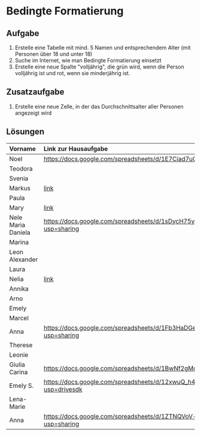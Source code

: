 # Bedingte Formatierung

## Aufgabe
1. Erstelle eine Tabelle mit mind. 5 Namen und entsprechendem Alter (mit Personen über 18 und unter 18)
2. Suche im Internet, wie man Bedingte Formatierung einsetzt
3. Erstelle eine neue Spalte "volljährig", die grün wird, wenn die Person volljährig ist und rot, wenn sie minderjährig ist.

## Zusatzaufgabe
1. Erstelle eine neue Zelle, in der das Durchschnittsalter aller Personen angezeigt wird

## Lösungen

| Vorname            | Link zur Hausaufgabe |
|:------------------ |:---- |
| Noel               | https://docs.google.com/spreadsheets/d/1E7Ciad7uCVEp4S7ONzt7BIu9lSjZeLPAyVGk4BKoUPo/edit#gid=0     |
| Teodora            |      |
| Svenia             |      |
| Markus             | [link](https://docs.google.com/spreadsheets/d/11JugE2-0XcoGLZ1D8f8ZgL5S1a9O9IOzITUwFBRxcgw/edit)    |
| Paula              |      |
| Mary               | [link](https://docs.google.com/spreadsheets/d/1K6OPk-Bv4lgQREvLBqzc_iC-oYbFy-TxtYAOCX0Xw1A/edit?usp=sharing) |
| Nele Maria Daniela | https://docs.google.com/spreadsheets/d/1sDycH75yhn69p3DsP2CYwOt3uFj-M15HyNVtT-YeoOw/edit?usp=sharing      |
| Marina             |      |
| Leon Alexander     |      |
| Laura              |      |
| Nelia              |[link](https://docs.google.com/spreadsheets/d/1UKKAf1dj4psUpKh2NMUhO_LGGXh7bXJLJA0_nhZGcdg/edit?usp=sharing)
| Annika             |      |
| Arno               |      |
| Emely              |      |
| Marcel             |      |
| Anna               |https://docs.google.com/spreadsheets/d/1Fb3HaDGe7DZ13Xe82ajVpROcWjtGdrfWCwD_OPZwEJw/edit?usp=sharing      |
| Therese            |      |
| Leonie             |      |
| Giulia Carina      | https://docs.google.com/spreadsheets/d/1BwNf2gMd_z0AeFSOIBaX9zv0cqjXqeUUAyv4XLmocz0/edit#gid=0     |
| Emely S.           | https://docs.google.com/spreadsheets/d/12xwuQ_h48feGc7-Vz7TYAzyJlg9b4eGZtweRrRD_huo/edit?usp=drivesdk     |
| Lena-Marie         |      |
| Anna               | https://docs.google.com/spreadsheets/d/1ZTNQVoV-kJ3jpcy5Q0LSYIGSggZh7VbRQ707RDf9Lf0/edit?usp=sharing     |
